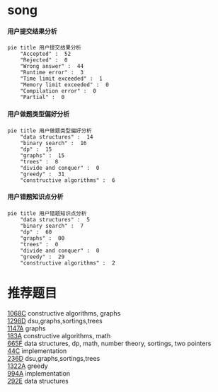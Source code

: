 # song

<!-- tabs:start -->



#### **用户提交结果分析**

```mermaid
pie title 用户提交结果分析
    "Accepted" :  52
    "Rejected" :  0
    "Wrong answer" :  44
    "Runtime error" :  3
    "Time limit exceeded" :  1
    "Memory limit exceeded" :  0
    "Compilation error" :  0
    "Partial" :  0
```

#### **用户做题类型偏好分析**

```mermaid
pie title 用户做题类型偏好分析
    "data structures" :  14
    "binary search" :  16
    "dp" :  15
    "graphs" :  15
    "trees" :  8
    "divide and conquer" :  0
    "greedy" :  31
    "constructive algorithms" :  6
```
#### **用户错题知识点分析**

```mermaid
pie title 用户错题知识点分析
    "data structures" :  5
    "binary search" :  7
    "dp" :  60
    "graphs" :  00
    "trees" :  0
    "divide and conquer" :  0
    "greedy" :  29
    "constructive algorithms" :  2
```



<!-- tabs:end -->
# 推荐题目
[1068C](https://codeforces.com/contest/1068/problem/C)		constructive algorithms,
                        graphs		  
[1298D](https://codeforces.com/contest/1298/problem/D)		dsu,graphs,sortings,trees		  
[1147A](https://codeforces.com/contest/1147/problem/A)		graphs		  
[183A](https://codeforces.com/contest/183/problem/A)		constructive algorithms,
                        math		  
[665F](https://codeforces.com/contest/665/problem/F)		data structures,
                        dp,
                        math,
                        number theory,
                        sortings,
                        two pointers		  
[44C](https://codeforces.com/contest/44/problem/C)		implementation		  
[236D](https://codeforces.com/contest/236/problem/D)		dsu,graphs,sortings,trees		  
[1322A](https://codeforces.com/contest/1322/problem/A)		greedy		  
[994A](https://codeforces.com/contest/994/problem/A)		implementation		  
[292E](https://codeforces.com/contest/292/problem/E)		data structures		  
